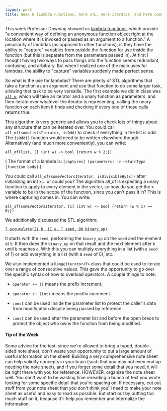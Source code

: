 ```yaml
---
layout: post
title: Week 6 (Lambda Functions, more STL, more Iterator, and here comes Test 1)
---
```


This week Professor Downing showed us [lambda functions](https://msdn.microsoft.com/en-us/library/dd293608.aspx), which provide "a convenient way of defining an anonymous function object right at the location where it is invoked or passed as an argument to a function." A peculiarity of lambdas (as opposed to other functions), is they have the ability to "capture" variables from outside the function for use inside the function (but this is separate from the parameters passed in). At first I thought having two ways to pass things into the function seems redundant, confusing, and arbitrary. But when I realized one of the main uses for lambdas, the ability to "capture" variables suddenly made perfect sense.

So what is the use for lambdas? There are plenty of STL algorithms that take a function as an argument and use that function to do some larger task, allowing that task to be very versatile. The first example we did in class was [`all_o`](http://www.cplusplus.com/reference/algorithm/all_of/), which will take an iterator and a unary function as parameters, and then iterate over whatever the iterator is representing, calling the unary function on each item it finds and checking if every one of those calls returns true.

This algorithm is very generic and allows you to check lots of things about any structure that can be iterated over. You could call `all_of(someListsIterator, isOdd)` to check if everything in the list is odd. The `isOdd()` function would need to be written elsewhere though. Alternatively (and much more conveniently), you can write: 

`all_of(list, [] (int w) -> bool {return w % 2;})`

( The format of a lambda is: `[captures] (parameters) -> returnType {function body}` )

You could call `all_of(someVectorsIterator, isDivisibleBy(x))` after initializing an int x... or could you? The algorithm all_of is expecting a unary function to apply to every element in the vector, so how do you get the x variable to be in the scope of the function, since you can't pass it in? This is where capturing comes in. You can write: 

`all_of(someVectorsIterator, [x] (int w) -> bool {return (w % x) == 0;})`

We additionally discussed the STL algorithm:

[`T accumulate(II b, II e, T seed, BO binary_op)`](http://www.cplusplus.com/reference/numeric/accumulate/)

It starts with the `seed`, performing the `binary_op` on the `seed` and the element at `b`. It then does the `binary_op` on that result and the next element after `b` until `b` reaches `e`. With this you can multiply everything in a list (with a `seed` of 1) or add everything in a list (with a `seed` of 0), etc.

We also implemented a `RangeIterator<T>` class that could be used to iterate over a range of consecutive values. This gave the opportunity to go over the specific syntax of how to overload operators. A couple things to note:

- `operator ++ ()` means the prefix increment.

- `operator ++ (int)` means the postfix increment.

- `const` can be used inside the parameter list to protect the caller's data from modification despite being passed by reference.

- `const` can be used after the parameter list and before the open brace to protect the object who owns the function from being modified.

#### Tip of the Week

Some advice for the test: since we're allowed to bring a typed, double-sided note sheet, don't waste your opportunity to put a large amount of useful information on the sheet! Building a very comprehensive note sheet can help solidify concepts in your brain (such that you may not even end up needing the note sheet), and if you forget some detail that you need, it will be right there with you for reference. HOWEVER, organize the note sheet well. You don't want to be wasting time rereading a bunch of text you wrote looking for some specific detail that you're spacing on. If necessary, cut out stuff from your note sheet that you don't think you'll need to make your note sheet as useful and easy to read as possible. But start out by putting too much stuff on it, because it'll help you remember and internalize the information.
